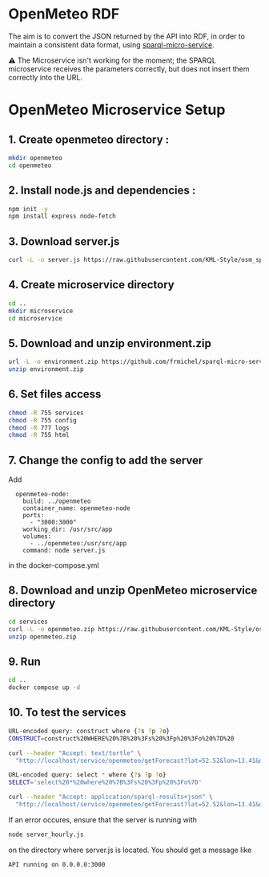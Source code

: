 # OpenMeteo RDF

The aim is to convert the JSON returned by the API into RDF, in order to maintain a consistent data format, using [sparql-micro-service](https://github.com/frmichel/sparql-micro-service?tab=readme-ov-file).

⚠️ The Microservice isn't working for the moment; the SPARQL microservice receives the parameters correctly, but does not insert them correctly into the URL.

# OpenMeteo Microservice Setup

## 1. Create openmeteo directory :
```bash
mkdir openmeteo
cd openmeteo
```

## 2. Install node.js and dependencies :
```bash
npm init -y
npm install express node-fetch
```

## 3. Download server.js
```bash
curl -L -o server.js https://raw.githubusercontent.com/KML-Style/osm_sparql/main/meteo/OpenMeteoRDF/server.js
```

## 4. Create microservice directory
```bash
cd ..
mkdir microservice
cd microservice
```

## 5. Download and unzip environment.zip
```bash
url -L -o environment.zip https://github.com/frmichel/sparql-micro-service/raw/master/deployment/docker/environment.zip
unzip environment.zip
```

## 6. Set files access
```bash
chmod -R 755 services
chmod -R 755 config
chmod -R 777 logs
chmod -R 755 html
```

## 7. Change the config to add the server

Add 
```
  openmeteo-node:
    build: ../openmeteo  
    container_name: openmeteo-node
    ports:
      - "3000:3000"
    working_dir: /usr/src/app
    volumes:
      - ../openmeteo:/usr/src/app
    command: node server.js
```
in the docker-compose.yml

## 8. Download and unzip OpenMeteo microservice directory
```bash
cd services
curl -L -o openmeteo.zip https://raw.githubusercontent.com/KML-Style/osm_sparql/main/meteo/OpenMeteoRDF/openmeteo.zip
unzip openmeteo.zip
```

## 9. Run
```bash
cd ..
docker compose up -d
```

## 10. To test the services
```bash
URL-encoded query: construct where {?s ?p ?o}
CONSTRUCT=construct%20WHERE%20%7B%20%3Fs%20%3Fp%20%3Fo%20%7D%20

curl --header "Accept: text/turtle" \
  "http://localhost/service/openmeteo/getForecast?lat=52.52&lon=13.41&days=3&query=${CONSTRUCT}"

URL-encoded query: select * where {?s ?p ?o}
SELECT='select%20*%20where%20%7B%3Fs%20%3Fp%20%3Fo%7D'

curl --header "Accept: application/sparql-results+json" \
  "http://localhost/service/openmeteo/getForecast?lat=52.52&lon=13.41&days=3&query=${SELECT}"
```

If an error occures, ensure that the server is running with
```bash
node server_hourly.js
```
on the directory where server.js is located.
You should get a message like 
```bash
API running on 0.0.0.0:3000
```
